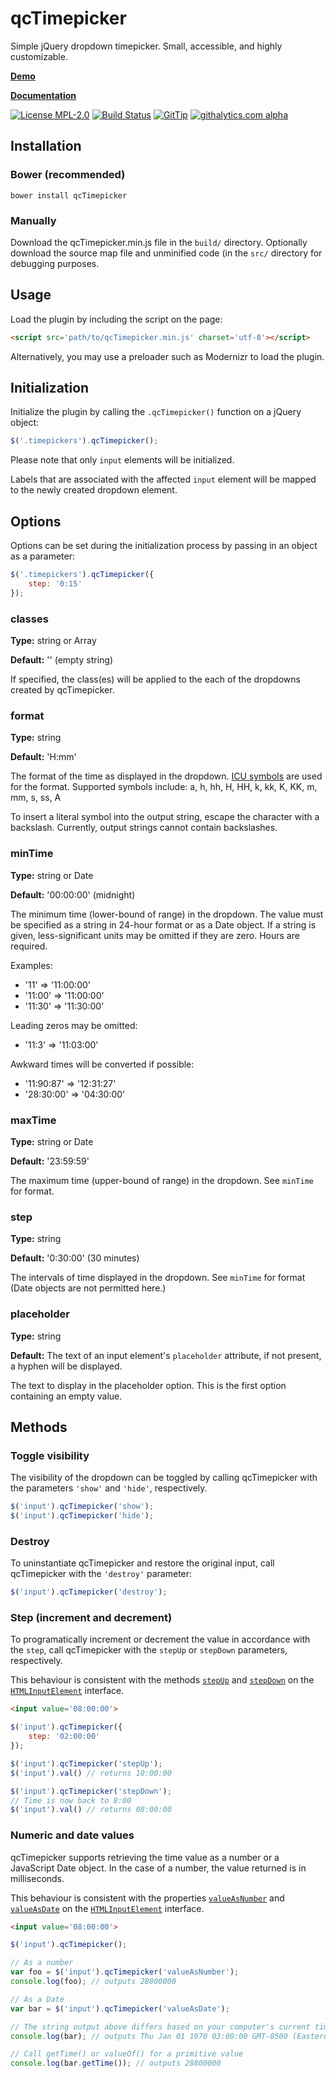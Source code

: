 # qcTimepicker

Simple jQuery dropdown timepicker. Small, accessible, and highly customizable.

[**Demo**](http://jsfiddle.net/gh/get/jquery/edge/RinkAttendant6/qcTimepicker/tree/master/Demo)

[**Documentation**](http://documentup.com/RinkAttendant6/qcTimepicker)

[![License MPL-2.0](https://img.shields.io/badge/license-MPL--2.0-yellowgreen.svg)](https://github.com/RinkAttendant6/qcTimepicker/blob/master/LICENSE)
[![Build Status](https://travis-ci.org/RinkAttendant6/qcTimepicker.svg?branch=master)](https://travis-ci.org/RinkAttendant6/qcTimepicker)
[![GitTip](https://img.shields.io/gittip/RinkAttendant6.svg)](https://www.gittip.com/RinkAttendant6/)
[![githalytics.com alpha](https://cruel-carlota.pagodabox.com/16fd5f6e42cfabd2c8b3feaef47c846f "githalytics.com")](http://githalytics.com/RinkAttendant6/qcTimepicker)

## Installation

### Bower (recommended)

    bower install qcTimepicker

### Manually

Download the qcTimepicker.min.js file in the `build/` directory. Optionally
download the source map file and unminified code (in the `src/` directory for 
debugging purposes.

## Usage

Load the plugin by including the script on the page:

```html
<script src='path/to/qcTimepicker.min.js' charset='utf-8'></script>
```

Alternatively, you may use a preloader such as Modernizr to load the plugin.

## Initialization

Initialize the plugin by calling the `.qcTimepicker()` function on a jQuery
object:

```js
$('.timepickers').qcTimepicker();
```

Please note that only `input` elements will be initialized.

Labels that are associated with the affected `input` element will be mapped to
the newly created dropdown element.

## Options

Options can be set during the initialization process by passing in an object
as a parameter:

```js
$('.timepickers').qcTimepicker({
    step: '0:15'
});
```

### classes

**Type:** string or Array

**Default:** '' (empty string)

If specified, the class(es) will be applied to the each of the dropdowns
created by qcTimepicker.

### format

**Type:** string

**Default:** 'H:mm'

The format of the time as displayed in the dropdown.
[ICU symbols](http://userguide.icu-project.org/formatparse/datetime) are used
for the format. Supported symbols include: a, h, hh, H, HH, k, kk, K, KK, m,
mm, s, ss, A

To insert a literal symbol into the output string, escape the character with a
backslash. Currently, output strings cannot contain backslashes.

### minTime

**Type:** string or Date

**Default:** '00:00:00' (midnight)

The minimum time (lower-bound of range) in the dropdown. The value must be
specified as a string in 24-hour format or as a Date object. If a string is
given, less-significant units may be omitted if they are zero. Hours are
required.

Examples:

  - '11' => '11:00:00'
  - '11:00' => '11:00:00'
  - '11:30' => '11:30:00'

Leading zeros may be omitted:

  - '11:3' => '11:03:00'

Awkward times will be converted if possible:

  - '11:90:87' => '12:31:27'
  - '28:30:00' => '04:30:00'

### maxTime

**Type:** string or Date

**Default:** '23:59:59'

The maximum time (upper-bound of range) in the dropdown. See `minTime` for
format.

### step

**Type:** string

**Default:** '0:30:00' (30 minutes)

The intervals of time displayed in the dropdown. See `minTime` for format (Date
objects are not permitted here.)

### placeholder

**Type:** string

**Default:** The text of an input element's `placeholder` attribute, if not present,
a hyphen will be displayed.

The text to display in the placeholder option. This is the first option
containing an empty value.

## Methods

### Toggle visibility

The visibility of the dropdown can be toggled by calling qcTimepicker with the
parameters `'show'` and `'hide'`, respectively.

```js
$('input').qcTimepicker('show');
$('input').qcTimepicker('hide');
```

### Destroy

To uninstantiate qcTimepicker and restore the original input, call qcTimepicker
with the `'destroy'` parameter:

```js
$('input').qcTimepicker('destroy');
```

### Step (increment and decrement)

To programatically increment or decrement the value in accordance with the
`step`, call qcTimepicker with the `stepUp` or `stepDown` parameters,
respectively.

This behaviour is consistent with the methods
[`stepUp`](https://www.w3.org/TR/html51/forms.html#dom-input-stepup) and 
[`stepDown`](https://http://www.w3.org/TR/html51/forms.html#dom-input-stepdown)
on the [`HTMLInputElement`](https://developer.mozilla.org/en/docs/Web/API/HTMLInputElement)
interface.

```html
<input value='08:00:00'>
```

```js
$('input').qcTimepicker({
    step: '02:00:00'
});

$('input').qcTimepicker('stepUp');
$('input').val() // returns 10:00:00

$('input').qcTimepicker('stepDown');
// Time is now back to 8:00
$('input').val() // returns 08:00:00
```

### Numeric and date values

qcTimepicker supports retrieving the time value as a number or a JavaScript
Date object. In the case of a number, the value returned is in milliseconds.

This behaviour is consistent with the properties
[`valueAsNumber`](https://www.w3.org/TR/html51/forms.html#dom-input-valueasnumber)
and [`valueAsDate`](https://www.w3.org/TR/html51/forms.html#dom-input-valueasdate)
on the [`HTMLInputElement`](https://developer.mozilla.org/en/docs/Web/API/HTMLInputElement)
interface.

```html
<input value='08:00:00'>
```

```js
$('input').qcTimepicker();

// As a number
var foo = $('input').qcTimepicker('valueAsNumber');
console.log(foo); // outputs 28800000

// As a Date
var bar = $('input').qcTimepicker('valueAsDate');

// The string output above differs based on your computer's current time zone
console.log(bar); // outputs Thu Jan 01 1970 03:00:00 GMT-0500 (Eastern Standard Time)

// Call getTime() or valueOf() for a primitive value
console.log(bar.getTime()); // outputs 28800000
```
